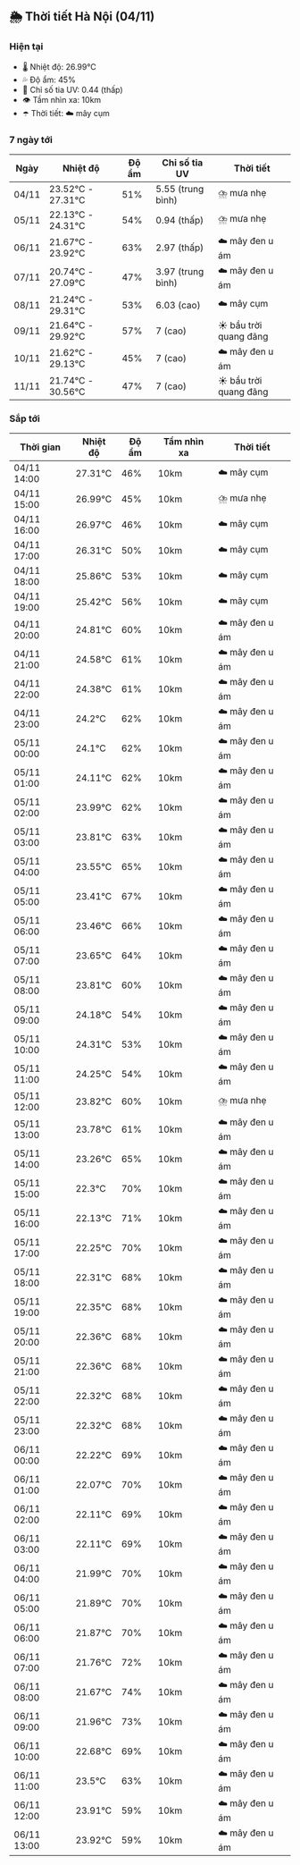 ## 🌦️ Thời tiết Hà Nội (04/11)

### Hiện tại

- 🌡️ Nhiệt độ: 26.99℃
- 💦 Độ ẩm: 45%
- 🌟 Chỉ số tia UV: 0.44 (thấp)
- 👁️ Tầm nhìn xa: 10km
- ☂️ Thời tiết: ☁️ mây cụm

### 7 ngày tới

| Ngày | Nhiệt độ | Độ ẩm | Chỉ số tia UV | Thời tiết |
| --- | --- | --- | --- | --- |
| 04/11 | 23.52℃ - 27.31℃ | 51% | 5.55 (trung bình) | ⛈️ mưa nhẹ |
| 05/11 | 22.13℃ - 24.31℃ | 54% | 0.94 (thấp) | ⛈️ mưa nhẹ |
| 06/11 | 21.67℃ - 23.92℃ | 63% | 2.97 (thấp) | ☁️ mây đen u ám |
| 07/11 | 20.74℃ - 27.09℃ | 47% | 3.97 (trung bình) | ☁️ mây đen u ám |
| 08/11 | 21.24℃ - 29.31℃ | 53% | 6.03 (cao) | ☁️ mây cụm |
| 09/11 | 21.64℃ - 29.92℃ | 57% | 7 (cao) | ☀️ bầu trời quang đãng |
| 10/11 | 21.62℃ - 29.13℃ | 45% | 7 (cao) | ☁️ mây đen u ám |
| 11/11 | 21.74℃ - 30.56℃ | 47% | 7 (cao) | ☀️ bầu trời quang đãng |

### Sắp tới

| Thời gian | Nhiệt độ | Độ ẩm | Tầm nhìn xa | Thời tiết |
| --- | --- | --- | --- | --- |
| 04/11 14:00 | 27.31℃ | 46% | 10km | ☁️ mây cụm |
| 04/11 15:00 | 26.99℃ | 45% | 10km | ⛈️ mưa nhẹ |
| 04/11 16:00 | 26.97℃ | 46% | 10km | ☁️ mây cụm |
| 04/11 17:00 | 26.31℃ | 50% | 10km | ☁️ mây cụm |
| 04/11 18:00 | 25.86℃ | 53% | 10km | ☁️ mây cụm |
| 04/11 19:00 | 25.42℃ | 56% | 10km | ☁️ mây cụm |
| 04/11 20:00 | 24.81℃ | 60% | 10km | ☁️ mây đen u ám |
| 04/11 21:00 | 24.58℃ | 61% | 10km | ☁️ mây đen u ám |
| 04/11 22:00 | 24.38℃ | 61% | 10km | ☁️ mây đen u ám |
| 04/11 23:00 | 24.2℃ | 62% | 10km | ☁️ mây đen u ám |
| 05/11 00:00 | 24.1℃ | 62% | 10km | ☁️ mây đen u ám |
| 05/11 01:00 | 24.11℃ | 62% | 10km | ☁️ mây đen u ám |
| 05/11 02:00 | 23.99℃ | 62% | 10km | ☁️ mây đen u ám |
| 05/11 03:00 | 23.81℃ | 63% | 10km | ☁️ mây đen u ám |
| 05/11 04:00 | 23.55℃ | 65% | 10km | ☁️ mây đen u ám |
| 05/11 05:00 | 23.41℃ | 67% | 10km | ☁️ mây đen u ám |
| 05/11 06:00 | 23.46℃ | 66% | 10km | ☁️ mây đen u ám |
| 05/11 07:00 | 23.65℃ | 64% | 10km | ☁️ mây đen u ám |
| 05/11 08:00 | 23.81℃ | 60% | 10km | ☁️ mây đen u ám |
| 05/11 09:00 | 24.18℃ | 54% | 10km | ☁️ mây đen u ám |
| 05/11 10:00 | 24.31℃ | 53% | 10km | ☁️ mây đen u ám |
| 05/11 11:00 | 24.25℃ | 54% | 10km | ☁️ mây đen u ám |
| 05/11 12:00 | 23.82℃ | 60% | 10km | ⛈️ mưa nhẹ |
| 05/11 13:00 | 23.78℃ | 61% | 10km | ☁️ mây đen u ám |
| 05/11 14:00 | 23.26℃ | 65% | 10km | ☁️ mây đen u ám |
| 05/11 15:00 | 22.3℃ | 70% | 10km | ☁️ mây đen u ám |
| 05/11 16:00 | 22.13℃ | 71% | 10km | ☁️ mây đen u ám |
| 05/11 17:00 | 22.25℃ | 70% | 10km | ☁️ mây đen u ám |
| 05/11 18:00 | 22.31℃ | 68% | 10km | ☁️ mây đen u ám |
| 05/11 19:00 | 22.35℃ | 68% | 10km | ☁️ mây đen u ám |
| 05/11 20:00 | 22.36℃ | 68% | 10km | ☁️ mây đen u ám |
| 05/11 21:00 | 22.36℃ | 68% | 10km | ☁️ mây đen u ám |
| 05/11 22:00 | 22.32℃ | 68% | 10km | ☁️ mây đen u ám |
| 05/11 23:00 | 22.32℃ | 68% | 10km | ☁️ mây đen u ám |
| 06/11 00:00 | 22.22℃ | 69% | 10km | ☁️ mây đen u ám |
| 06/11 01:00 | 22.07℃ | 70% | 10km | ☁️ mây đen u ám |
| 06/11 02:00 | 22.11℃ | 69% | 10km | ☁️ mây đen u ám |
| 06/11 03:00 | 22.11℃ | 69% | 10km | ☁️ mây đen u ám |
| 06/11 04:00 | 21.99℃ | 70% | 10km | ☁️ mây đen u ám |
| 06/11 05:00 | 21.89℃ | 70% | 10km | ☁️ mây đen u ám |
| 06/11 06:00 | 21.87℃ | 70% | 10km | ☁️ mây đen u ám |
| 06/11 07:00 | 21.76℃ | 72% | 10km | ☁️ mây đen u ám |
| 06/11 08:00 | 21.67℃ | 74% | 10km | ☁️ mây đen u ám |
| 06/11 09:00 | 21.96℃ | 73% | 10km | ☁️ mây đen u ám |
| 06/11 10:00 | 22.68℃ | 69% | 10km | ☁️ mây đen u ám |
| 06/11 11:00 | 23.5℃ | 63% | 10km | ☁️ mây đen u ám |
| 06/11 12:00 | 23.91℃ | 59% | 10km | ☁️ mây đen u ám |
| 06/11 13:00 | 23.92℃ | 59% | 10km | ☁️ mây đen u ám |

